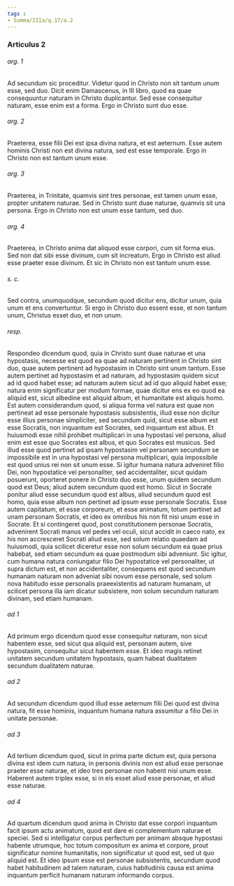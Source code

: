 ```yaml
---
tags : 
- Summa/IIIa/q.17/a.2
---
```


### Articulus 2

###### arg. 1
Ad secundum sic proceditur. Videtur quod in Christo non sit tantum unum esse, sed duo. Dicit enim Damascenus, in III libro, quod ea quae consequuntur naturam in Christo duplicantur. Sed esse consequitur naturam, esse enim est a forma. Ergo in Christo sunt duo esse.

###### arg. 2
Praeterea, esse filii Dei est ipsa divina natura, et est aeternum. Esse autem hominis Christi non est divina natura, sed est esse temporale. Ergo in Christo non est tantum unum esse.

###### arg. 3
Praeterea, in Trinitate, quamvis sint tres personae, est tamen unum esse, propter unitatem naturae. Sed in Christo sunt duae naturae, quamvis sit una persona. Ergo in Christo non est unum esse tantum, sed duo.

###### arg. 4
Praeterea, in Christo anima dat aliquod esse corpori, cum sit forma eius. Sed non dat sibi esse divinum, cum sit increatum. Ergo in Christo est aliud esse praeter esse divinum. Et sic in Christo non est tantum unum esse.

###### s. c.
Sed contra, unumquodque, secundum quod dicitur ens, dicitur unum, quia unum et ens convertuntur. Si ergo in Christo duo essent esse, et non tantum unum, Christus esset duo, et non unum.

###### resp.
Respondeo dicendum quod, quia in Christo sunt duae naturae et una hypostasis, necesse est quod ea quae ad naturam pertinent in Christo sint duo, quae autem pertinent ad hypostasim in Christo sint unum tantum. Esse autem pertinet ad hypostasim et ad naturam, ad hypostasim quidem sicut ad id quod habet esse; ad naturam autem sicut ad id quo aliquid habet esse; natura enim significatur per modum formae, quae dicitur ens ex eo quod ea aliquid est, sicut albedine est aliquid album, et humanitate est aliquis homo. Est autem considerandum quod, si aliqua forma vel natura est quae non pertineat ad esse personale hypostasis subsistentis, illud esse non dicitur esse illius personae simpliciter, sed secundum quid, sicut esse album est esse Socratis, non inquantum est Socrates, sed inquantum est albus. Et huiusmodi esse nihil prohibet multiplicari in una hypostasi vel persona, aliud enim est esse quo Socrates est albus, et quo Socrates est musicus. Sed illud esse quod pertinet ad ipsam hypostasim vel personam secundum se impossibile est in una hypostasi vel persona multiplicari, quia impossibile est quod unius rei non sit unum esse. Si igitur humana natura adveniret filio Dei, non hypostatice vel personaliter, sed accidentaliter, sicut quidam posuerunt, oporteret ponere in Christo duo esse, unum quidem secundum quod est Deus; aliud autem secundum quod est homo. Sicut in Socrate ponitur aliud esse secundum quod est albus, aliud secundum quod est homo, quia esse album non pertinet ad ipsum esse personale Socratis. Esse autem capitatum, et esse corporeum, et esse animatum, totum pertinet ad unam personam Socratis, et ideo ex omnibus his non fit nisi unum esse in Socrate. Et si contingeret quod, post constitutionem personae Socratis, advenirent Socrati manus vel pedes vel oculi, sicut accidit in caeco nato, ex his non accresceret Socrati aliud esse, sed solum relatio quaedam ad huiusmodi, quia scilicet diceretur esse non solum secundum ea quae prius habebat, sed etiam secundum ea quae postmodum sibi adveniunt. Sic igitur, cum humana natura coniungatur filio Dei hypostatice vel personaliter, ut supra dictum est, et non accidentaliter, consequens est quod secundum humanam naturam non adveniat sibi novum esse personale, sed solum nova habitudo esse personalis praeexistentis ad naturam humanam, ut scilicet persona illa iam dicatur subsistere, non solum secundum naturam divinam, sed etiam humanam.

###### ad 1
Ad primum ergo dicendum quod esse consequitur naturam, non sicut habentem esse, sed sicut qua aliquid est, personam autem, sive hypostasim, consequitur sicut habentem esse. Et ideo magis retinet unitatem secundum unitatem hypostasis, quam habeat dualitatem secundum dualitatem naturae.

###### ad 2
Ad secundum dicendum quod illud esse aeternum filii Dei quod est divina natura, fit esse hominis, inquantum humana natura assumitur a filio Dei in unitate personae.

###### ad 3
Ad tertium dicendum quod, sicut in prima parte dictum est, quia persona divina est idem cum natura, in personis divinis non est aliud esse personae praeter esse naturae, et ideo tres personae non habent nisi unum esse. Haberent autem triplex esse, si in eis esset aliud esse personae, et aliud esse naturae.

###### ad 4
Ad quartum dicendum quod anima in Christo dat esse corpori inquantum facit ipsum actu animatum, quod est dare ei complementum naturae et speciei. Sed si intelligatur corpus perfectum per animam absque hypostasi habente utrumque, hoc totum compositum ex anima et corpore, prout significatur nomine humanitatis, non significatur ut quod est, sed ut quo aliquid est. Et ideo ipsum esse est personae subsistentis, secundum quod habet habitudinem ad talem naturam, cuius habitudinis causa est anima inquantum perficit humanam naturam informando corpus.


